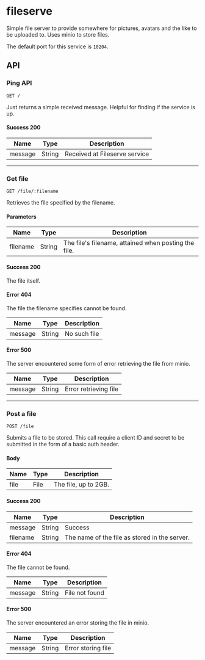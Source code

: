 # fileserve

Simple file server to provide somewhere for pictures, avatars and the like to be uploaded to. Uses minio to store files.

The default port for this service is ```10204```.

## API

### Ping API

```
GET /
```

Just returns a simple received message. Helpful for finding if the service is up.

#### Success 200

| Name | Type | Description |
| ---- | ---- | ----------- |
| message | String | Received at Fileserve service |

---

### Get file

```
GET /file/:filename
```

Retrieves the file specified by the filename.

#### Parameters

| Name | Type | Description |
| ---- | ---- | ----------- |
| filename | String | The file's filename, attained when posting the file. |

#### Success 200

The file itself.

#### Error 404

The file the filename specifies cannot be found.

| Name | Type | Description |
| ---- | ---- | ----------- |
| message | String | No such file |

#### Error 500

The server encountered some form of error retrieving the file from minio.

| Name | Type | Description |
| ---- | ---- | ----------- |
| message | String | Error retrieving file |

---

### Post a file

```
POST /file
```

Submits a file to be stored. This call require a client ID and secret to be submitted in the form of a basic auth header.

#### Body

| Name | Type | Description |
| ---- | ---- | ----------- |
| file | File | The file, up to 2GB. |

#### Success 200

| Name | Type | Description |
| ---- | ---- | ----------- |
| message | String | Success |
| filename | String | The name of the file as stored in the server. |

#### Error 404

The file cannot be found.

| Name | Type | Description |
| ---- | ---- | ----------- |
| message | String | File not found |

#### Error 500

The server encountered an error storing the file in minio.

| Name | Type | Description |
| ---- | ---- | ----------- |
| message | String | Error storing file |
